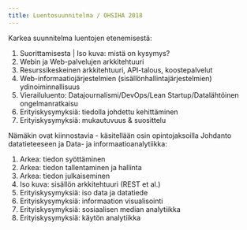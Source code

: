 ```yaml
---
title: Luentosuunnitelma / OHSIHA 2018
---
```


Karkea suunnitelma luentojen etenemisestä:

1. Suorittamisesta | Iso kuva: mistä on kysymys?
1. Webin ja Web-palvelujen arkkitehtuuri
1. Resurssikeskeinen arkkitehtuuri, API-talous, koostepalvelut
1. Web-informaatiojärjestelmien (sisällönhallintajärjestelmien) ydinoiminnallisuus
1. Vierailuluento: Datajournalismi/DevOps/Lean Startup/Datalähtöinen ongelmanratkaisu
1. Erityiskysymyksiä: tiedolla johdettu kehittäminen
1. Erityiskysymyksiä: mukautuvuus & suosittelu

Nämäkin ovat kiinnostavia - käsitellään osin opintojaksoilla Johdanto datatieteeseen ja Data- ja informaatioanalytiikka:

1. Arkea: tiedon syöttäminen
1. Arkea: tiedon tallentaminen ja hallinta
1. Arkea: tiedon julkaiseminen
1. Iso kuva: sisällön arkkitehtuuri (REST et al.)
1. Erityiskysymyksiä: iso data ja datatiede
1. Erityiskysymyksiä: informaation visualisointi
1. Erityiskysymyksiä: sosiaalisen median analytiikka
1. Erityiskysymyksiä: käytön analytiikka
